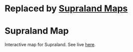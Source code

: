 # Replaced by [Supraland Maps](https://github.com/SupraGamesCommunity/maps)

# Supraland Map
Interactive map for Supraland.
See live [here](https://supragamescommunity.github.io/map-sl/).
